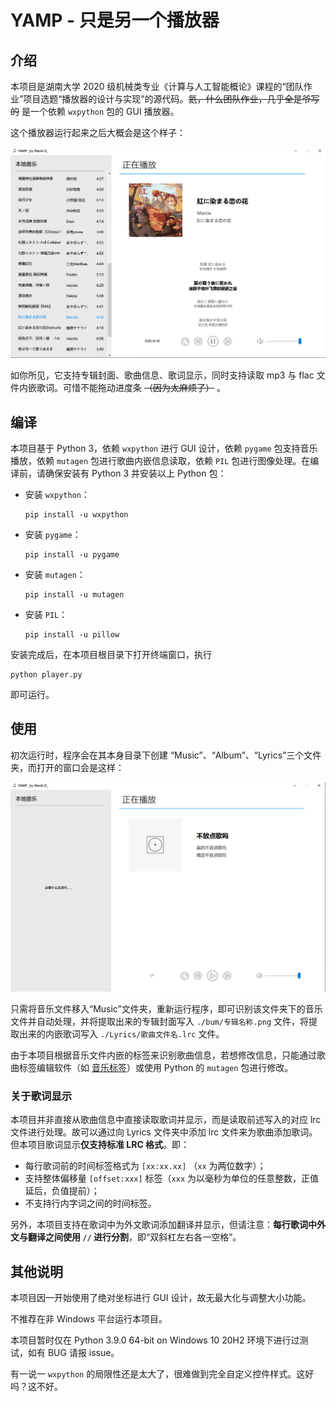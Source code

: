 # YAMP - 只是另一个播放器

## 介绍

本项目是湖南大学 2020 级机械类专业《计算与人工智能概论》课程的“团队作业”项目选题“播放器的设计与实现”的源代码。~~氦，什么团队作业，几乎全是爷写的~~ 是一个依赖 `wxpython` 包的 GUI 播放器。

这个播放器运行起来之后大概会是这个样子：

![图形界面](readme_assets/example.png)

如你所见，它支持专辑封面、歌曲信息、歌词显示，同时支持读取 mp3 与 flac 文件内嵌歌词。可惜不能拖动进度条 ~~（因为太麻烦了）~~ 。

## 编译

本项目基于 Python 3，依赖 `wxpython` 进行 GUI 设计，依赖 `pygame` 包支持音乐播放，依赖 `mutagen` 包进行歌曲内嵌信息读取，依赖 `PIL` 包进行图像处理。在编译前，请确保安装有 Python 3 并安装以上 Python 包：

- 安装 `wxpython`：
    ```
    pip install -u wxpython
    ```
- 安装 `pygame`：
    ```
    pip install -u pygame
    ```
- 安装 `mutagen`：
    ```
    pip install -u mutagen
    ```
- 安装 `PIL`：
    ```
    pip install -u pillow
    ```

安装完成后，在本项目根目录下打开终端窗口，执行
```
python player.py
```
即可运行。

## 使用

初次运行时，程序会在其本身目录下创建 “Music”、“Album”、“Lyrics”三个文件夹，而打开的窗口会是这样：

![初始状态](readme_assets/initialize.png)

只需将音乐文件移入“Music”文件夹，重新运行程序，即可识别该文件夹下的音乐文件并自动处理，并将提取出来的专辑封面写入 `./bum/专辑名称.png` 文件，将提取出来的内嵌歌词写入 `./Lyrics/歌曲文件名.lrc` 文件。

由于本项目根据音乐文件内嵌的标签来识别歌曲信息，若想修改信息，只能通过歌曲标签编辑软件（如 [音乐标签](https://www.cnblogs.com/vinlxc/p/11347744.html)）或使用 Python 的 `mutagen` 包进行修改。

### 关于歌词显示

本项目并非直接从歌曲信息中直接读取歌词并显示，而是读取前述写入的对应 lrc 文件进行处理。故可以通过向 Lyrics 文件夹中添加 lrc 文件来为歌曲添加歌词。但本项目歌词显示**仅支持标准 LRC 格式**。即：
- 每行歌词前的时间标签格式为 `[xx:xx.xx]` （`xx` 为两位数字）；
- 支持整体偏移量 `[offset:xxx]` 标签（`xxx` 为以毫秒为单位的任意整数，正值延后，负值提前）；
- 不支持行内字词之间的时间标签。

另外，本项目支持在歌词中为外文歌词添加翻译并显示，但请注意：**每行歌词中外文与翻译之间使用 ` // ` 进行分割**，即“双斜杠左右各一空格”。

## 其他说明

本项目因一开始使用了绝对坐标进行 GUI 设计，故无最大化与调整大小功能。

不推荐在非 Windows 平台运行本项目。

本项目暂时仅在 Python 3.9.0 64-bit on Windows 10 20H2 环境下进行过测试，如有 BUG 请报 issue。

有一说一 `wxpython` 的局限性还是太大了，很难做到完全自定义控件样式。这好吗？这不好。